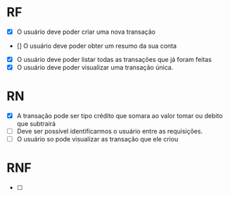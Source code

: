 # RF

- [x] O usuário deve poder criar uma nova transação
- [] O usuário deve poder obter um resumo da sua conta
- [x] O usuário deve poder listar todas as transações que já foram feitas
- [x] O usuário deve poder visualizar uma transação única.

# RN

- [x] A transação pode ser tipo crédito que somara ao valor tomar ou debito que subtrairá
- [ ] Deve ser possível identificarmos o usuário entre as requisições.
- [ ] O usuário so pode visualizar as transação que ele criou

# RNF

- [ ] 
